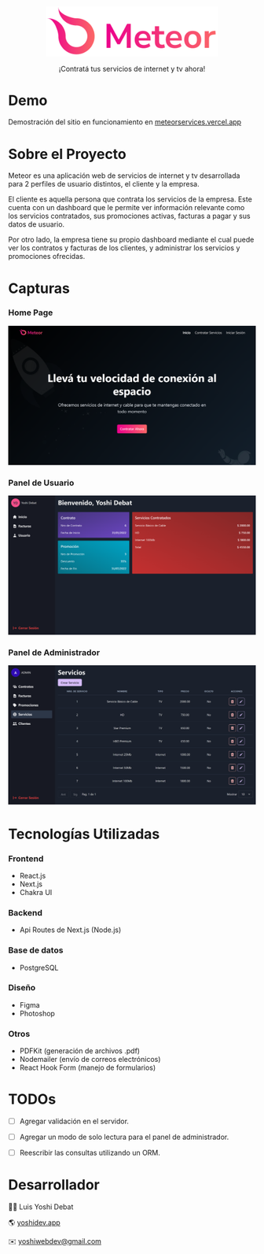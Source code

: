 <div align="center">
  <a href="https://github.com/LYoshi02/Meteor">
    <img src="https://github.com/LYoshi02/Project-Images/blob/main/meteor/logo.png?raw=true" alt="Meteor Logo" width="350">
  </a>

  <p align="center">
    ¡Contratá tus servicios de internet y tv ahora!
    <br />
  </p>
</div>


# Demo
Demostración del sitio en funcionamiento en [meteorservices.vercel.app](https://meteorservices.vercel.app/)



# Sobre el Proyecto
Meteor es una aplicación web de servicios de internet y tv desarrollada para 2 perfiles de usuario distintos, el cliente y la empresa.

El cliente es aquella persona que contrata los servicios de la empresa. Este cuenta con un dashboard que le permite ver información relevante como los servicios contratados, sus promociones activas, facturas a pagar y sus datos de usuario.

Por otro lado, la empresa tiene su propio dashboard mediante el cual puede ver los contratos y facturas de los clientes, y administrar los servicios y promociones ofrecidas.



# Capturas

### Home Page
![Home Page](https://github.com/LYoshi02/Project-Images/blob/main/meteor/home-page.png?raw=true)

### Panel de Usuario
![User Dashboard](https://github.com/LYoshi02/Project-Images/blob/main/meteor/panel-usuario.png?raw=true)

### Panel de Administrador
![Admin Dashboard](https://github.com/LYoshi02/Project-Images/blob/main/meteor/panel-admin.png?raw=true)



# Tecnologías Utilizadas

### Frontend
* React.js
* Next.js
* Chakra UI

### Backend
* Api Routes de Next.js (Node.js)

### Base de datos
* PostgreSQL

### Diseño
* Figma
* Photoshop

### Otros
* PDFKit (generación de archivos .pdf)
* Nodemailer (envío de correos electrónicos)
* React Hook Form (manejo de formularios)



# TODOs
- [ ] Agregar validación en el servidor.
- [ ] Agregar un modo de solo lectura para el panel de administrador.
- [ ] Reescribir las consultas utilizando un ORM.



# Desarrollador

:man_technologist: Luis Yoshi Debat

:earth_americas: [yoshidev.app](https://yoshidev.netlify.app/)

:envelope:	 yoshiwebdev@gmail.com